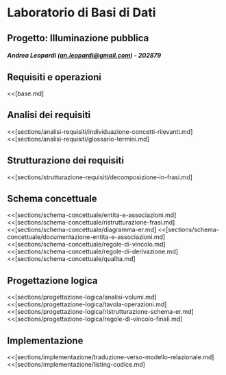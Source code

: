# Laboratorio di Basi di Dati
## Progetto: Illuminazione pubblica
##### Andrea Leopardi (<an.leopardi@gmail.com>) - 202879

## Requisiti e operazioni

<<[base.md]

<!-- BREAK -->
## Analisi dei requisiti

<<[sections/analisi-requisiti/individuazione-concetti-rilevanti.md]
<<[sections/analisi-requisiti/glossario-termini.md]

<!-- BREAK -->
## Strutturazione dei requisiti

<<[sections/strutturazione-requisiti/decomposizione-in-frasi.md]

<!-- BREAK -->
## Schema concettuale

<<[sections/schema-concettuale/entita-e-associazioni.md]
<<[sections/schema-concettuale/ristrutturazione-frasi.md]
<<[sections/schema-concettuale/diagramma-er.md]
<<[sections/schema-concettuale/documentazione-entita-e-associazioni.md]
<<[sections/schema-concettuale/regole-di-vincolo.md]
<<[sections/schema-concettuale/regole-di-derivazione.md]
<<[sections/schema-concettuale/qualita.md]

<!-- BREAK -->
## Progettazione logica

<<[sections/progettazione-logica/analisi-volumi.md]
<<[sections/progettazione-logica/tavola-operazioni.md]
<<[sections/progettazione-logica/ristrutturazione-schema-er.md]
<<[sections/progettazione-logica/regole-di-vincolo-finali.md]

<!-- BREAK -->
## Implementazione

<<[sections/implementazione/traduzione-verso-modello-relazionale.md]
<<[sections/implementazione/listing-codice.md]
